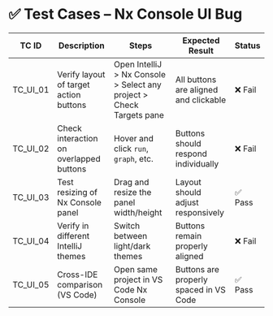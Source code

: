 # ✅ Test Cases – Nx Console UI Bug

| TC ID     | Description                                | Steps                                                                 | Expected Result                        | Status |
|-----------|--------------------------------------------|-----------------------------------------------------------------------|----------------------------------------|--------|
| TC_UI_01  | Verify layout of target action buttons     | Open IntelliJ > Nx Console > Select any project > Check Targets pane | All buttons are aligned and clickable  | ❌ Fail |
| TC_UI_02  | Check interaction on overlapped buttons    | Hover and click `run`, `graph`, etc.                                 | Buttons should respond individually    | ❌ Fail |
| TC_UI_03  | Test resizing of Nx Console panel          | Drag and resize the panel width/height                                | Layout should adjust responsively      | ✅ Pass |
| TC_UI_04  | Verify in different IntelliJ themes        | Switch between light/dark themes                                     | Buttons remain properly aligned        | ❌ Fail |
| TC_UI_05  | Cross-IDE comparison (VS Code)             | Open same project in VS Code Nx Console                              | Buttons are properly spaced in VS Code | ✅ Pass |
